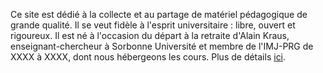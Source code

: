 Ce site est dédié à la collecte et au partage de matériel pédagogique de grande
qualité. Il se veut fidèle à l'esprit universitaire : libre, ouvert et
rigoureux. Il est né à l'occasion du départ à la retraite d'Alain Kraus,
enseignant-chercheur à Sorbonne Université et membre de l'IMJ-PRG de XXXX à
XXXX, dont nous hébergeons les cours. Plus de détails
[ici](https://github.com/kryzar/knowledge-should-be-free).
